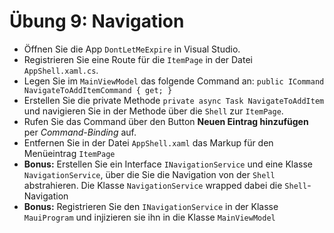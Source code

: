 # Übung 9: Navigation

- Öffnen Sie die App `DontLetMeExpire` in Visual Studio.
- Registrieren Sie eine Route für die `ItemPage` in der Datei `AppShell.xaml.cs`.
- Legen Sie im `MainViewModel` das folgende Command an:
`public ICommand NavigateToAddItemCommand { get; }`
- Erstellen Sie die private Methode `private async Task NavigateToAddItem` und navigieren Sie in der Methode über die `Shell` zur `ItemPage`.
- Rufen Sie das Command über den Button **Neuen Eintrag hinzufügen** per *Command-Binding* auf.
- Entfernen Sie in der Datei `AppShell.xaml` das Markup für den Menüeintrag `ItemPage`
- **Bonus:** Erstellen Sie ein Interface `INavigationService` und eine Klasse `NavigationService`, über die Sie die Navigation von der `Shell` abstrahieren. Die Klasse `NavigationService` wrapped dabei die `Shell`-Navigation
- **Bonus:** Registrieren Sie den `INavigationService` in der Klasse `MauiProgram` und injizieren sie ihn in die Klasse `MainViewModel`
